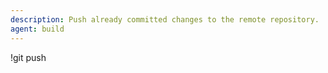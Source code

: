 ```yaml
---
description: Push already committed changes to the remote repository.
agent: build
---
```


!git push
